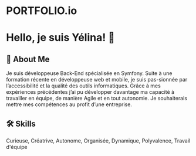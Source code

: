 # PORTFOLIO.io


# Hello, je suis Yélina! 👋


## 🚀 About Me
Je suis développeuse Back-End spécialisée en Symfony.
Suite à une formation récente en développeuse web et mobile, je suis pas-sionnée par l’accessibilité et la qualité des outils informatiques.
Grâce à mes expériences précédentes j’ai pu développer davantage ma capacité à travailler en équipe, de manière Agile et en tout autonomie. Je souhaiterais mettre mes compétences au profit d’une entreprise.


## 🛠 Skills
Curieuse, Créatrive, Autonome, Organisée, Dynamique, Polyvalence, Travail d'équipe


